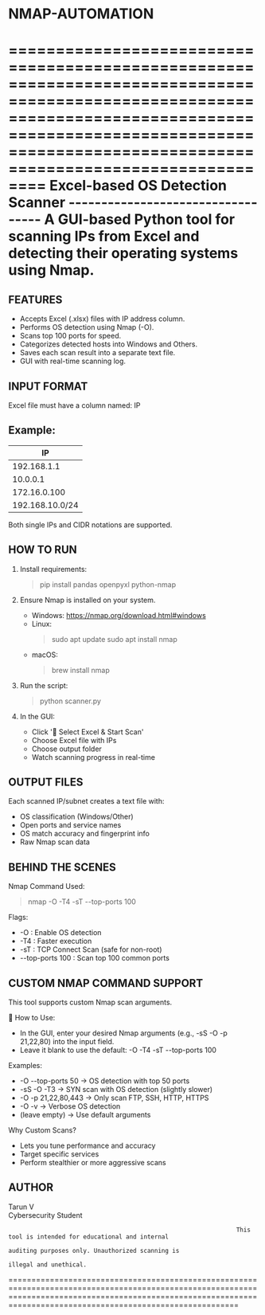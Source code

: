# NMAP-AUTOMATION

====================================================================================================================================================================================================================
                                                                                    Excel-based OS Detection Scanner
                                                                                   ----------------------------------
                                                                         A GUI-based Python tool for scanning IPs from Excel
                                                                          and detecting their operating systems using Nmap.
====================================================================================================================================================================================================================

FEATURES
-----------
- Accepts Excel (.xlsx) files with IP address column.
- Performs OS detection using Nmap (-O).
- Scans top 100 ports for speed.
- Categorizes detected hosts into Windows and Others.
- Saves each scan result into a separate text file.
- GUI with real-time scanning log.

INPUT FORMAT
---------------
Excel file must have a column named: IP

Example:
--------
| IP             |
|----------------|
| 192.168.1.1    |
| 10.0.0.1       |
| 172.16.0.100   |
| 192.168.10.0/24|

 Both single IPs and CIDR notations are supported.

HOW TO RUN
-------------
1. Install requirements:
   > pip install pandas openpyxl python-nmap

2. Ensure Nmap is installed on your system.
   - Windows: https://nmap.org/download.html#windows
   - Linux:
     > sudo apt update
     > sudo apt install nmap
   - macOS:
     > brew install nmap

3. Run the script:
   > python scanner.py

4. In the GUI:
   - Click '📂 Select Excel & Start Scan'
   - Choose Excel file with IPs
   - Choose output folder
   - Watch scanning progress in real-time

OUTPUT FILES
---------------
Each scanned IP/subnet creates a text file with:
- OS classification (Windows/Other)
- Open ports and service names
- OS match accuracy and fingerprint info
- Raw Nmap scan data

BEHIND THE SCENES
--------------------
Nmap Command Used:
> nmap -O -T4 -sT --top-ports 100 <target>

Flags:
- -O  : Enable OS detection
- -T4 : Faster execution
- -sT : TCP Connect Scan (safe for non-root)
- --top-ports 100 : Scan top 100 common ports

CUSTOM NMAP COMMAND SUPPORT
------------------------------
This tool supports custom Nmap scan arguments.

🔧 How to Use:
- In the GUI, enter your desired Nmap arguments (e.g., -sS -O -p 21,22,80) into the input field.
- Leave it blank to use the default: -O -T4 -sT --top-ports 100

Examples:
- -O --top-ports 50             → OS detection with top 50 ports
- -sS -O -T3                    → SYN scan with OS detection (slightly slower)
- -O -p 21,22,80,443            → Only scan FTP, SSH, HTTP, HTTPS
- -O -v                        → Verbose OS detection
- (leave empty)                → Use default arguments

Why Custom Scans?
- Lets you tune performance and accuracy
- Target specific services
- Perform stealthier or more aggressive scans


AUTHOR
-----------
Tarun V  
Cybersecurity Student 

                                                                    This tool is intended for educational and internal
                                                                     auditing purposes only. Unauthorized scanning is
                                                                                  illegal and unethical.

====================================================================================================================================================================================================================
